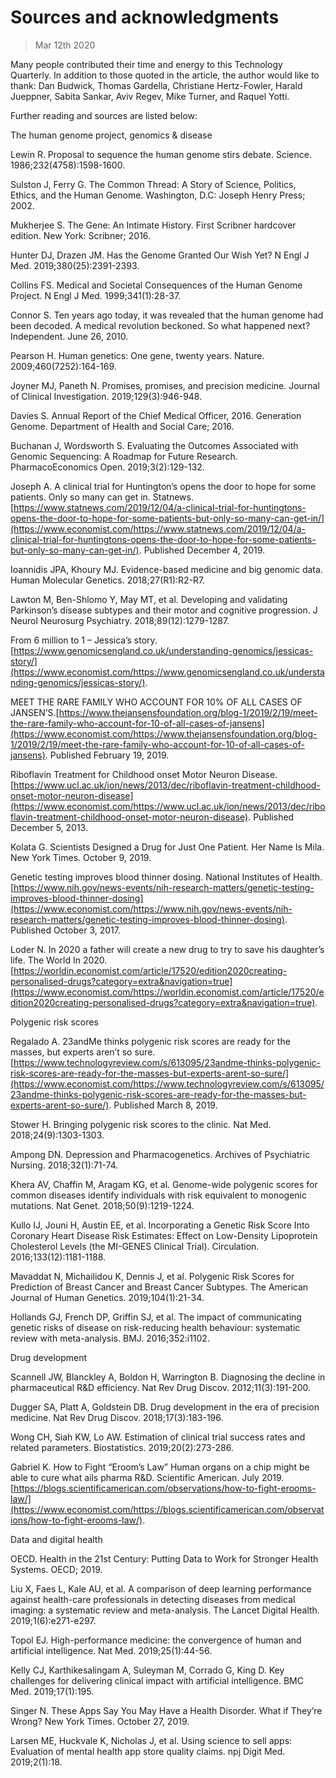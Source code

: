 # Sources and acknowledgments

> Mar 12th 2020

Many people contributed their time and energy to this Technology Quarterly. In addition to those quoted in the article, the author would like to thank: Dan Budwick, Thomas Gardella, Christiane Hertz-Fowler, Harald Jueppner, Sabita Sankar, Aviv Regev, Mike Turner, and Raquel Yotti.

Further reading and sources are listed below:

The human genome project, genomics & disease

Lewin R. Proposal to sequence the human genome stirs debate. Science. 1986;232(4758):1598-1600.

Sulston J, Ferry G. The Common Thread: A Story of Science, Politics, Ethics, and the Human Genome. Washington, D.C: Joseph Henry Press; 2002.

Mukherjee S. The Gene: An Intimate History. First Scribner hardcover edition. New York: Scribner; 2016.

Hunter DJ, Drazen JM. Has the Genome Granted Our Wish Yet? N Engl J Med. 2019;380(25):2391-2393.

Collins FS. Medical and Societal Consequences of the Human Genome Project. N Engl J Med. 1999;341(1):28-37.

Connor S. Ten years ago today, it was revealed that the human genome had been decoded. A medical revolution beckoned. So what happened next? Independent. June 26, 2010.

Pearson H. Human genetics: One gene, twenty years. Nature. 2009;460(7252):164-169.

Joyner MJ, Paneth N. Promises, promises, and precision medicine. Journal of Clinical Investigation. 2019;129(3):946-948.

Davies S. Annual Report of the Chief Medical Officer, 2016. Generation Genome. Department of Health and Social Care; 2016.

Buchanan J, Wordsworth S. Evaluating the Outcomes Associated with Genomic Sequencing: A Roadmap for Future Research. PharmacoEconomics Open. 2019;3(2):129-132.

Joseph A. A clinical trial for Huntington’s opens the door to hope for some patients. Only so many can get in. Statnews.[https://www.statnews.com/2019/12/04/a-clinical-trial-for-huntingtons-opens-the-door-to-hope-for-some-patients-but-only-so-many-can-get-in/](https://www.economist.com/https://www.statnews.com/2019/12/04/a-clinical-trial-for-huntingtons-opens-the-door-to-hope-for-some-patients-but-only-so-many-can-get-in/). Published December 4, 2019.

Ioannidis JPA, Khoury MJ. Evidence-based medicine and big genomic data. Human Molecular Genetics. 2018;27(R1):R2-R7.

Lawton M, Ben-Shlomo Y, May MT, et al. Developing and validating Parkinson’s disease subtypes and their motor and cognitive progression. J Neurol Neurosurg Psychiatry. 2018;89(12):1279-1287.

From 6 million to 1 – Jessica’s story.[https://www.genomicsengland.co.uk/understanding-genomics/jessicas-story/](https://www.economist.com/https://www.genomicsengland.co.uk/understanding-genomics/jessicas-story/).

MEET THE RARE FAMILY WHO ACCOUNT FOR 10% OF ALL CASES OF JANSEN’S.[https://www.thejansensfoundation.org/blog-1/2019/2/19/meet-the-rare-family-who-account-for-10-of-all-cases-of-jansens](https://www.economist.com/https://www.thejansensfoundation.org/blog-1/2019/2/19/meet-the-rare-family-who-account-for-10-of-all-cases-of-jansens). Published February 19, 2019.

Riboflavin Treatment for Childhood onset Motor Neuron Disease.[https://www.ucl.ac.uk/ion/news/2013/dec/riboflavin-treatment-childhood-onset-motor-neuron-disease](https://www.economist.com/https://www.ucl.ac.uk/ion/news/2013/dec/riboflavin-treatment-childhood-onset-motor-neuron-disease). Published December 5, 2013.

Kolata G. Scientists Designed a Drug for Just One Patient. Her Name Is Mila. New York Times. October 9, 2019.

Genetic testing improves blood thinner dosing. National Institutes of Health.[https://www.nih.gov/news-events/nih-research-matters/genetic-testing-improves-blood-thinner-dosing](https://www.economist.com/https://www.nih.gov/news-events/nih-research-matters/genetic-testing-improves-blood-thinner-dosing). Published October 3, 2017.

Loder N. In 2020 a father will create a new drug to try to save his daughter’s life. The World In 2020. [https://worldin.economist.com/article/17520/edition2020creating-personalised-drugs?category=extra&navigation=true](https://www.economist.com/https://worldin.economist.com/article/17520/edition2020creating-personalised-drugs?category=extra&navigation=true).

Polygenic risk scores 

Regalado A. 23andMe thinks polygenic risk scores are ready for the masses, but experts aren’t so sure.[https://www.technologyreview.com/s/613095/23andme-thinks-polygenic-risk-scores-are-ready-for-the-masses-but-experts-arent-so-sure/](https://www.economist.com/https://www.technologyreview.com/s/613095/23andme-thinks-polygenic-risk-scores-are-ready-for-the-masses-but-experts-arent-so-sure/). Published March 8, 2019.

Stower H. Bringing polygenic risk scores to the clinic. Nat Med. 2018;24(9):1303-1303.

Ampong DN. Depression and Pharmacogenetics. Archives of Psychiatric Nursing. 2018;32(1):71-74.

Khera AV, Chaffin M, Aragam KG, et al. Genome-wide polygenic scores for common diseases identify individuals with risk equivalent to monogenic mutations. Nat Genet. 2018;50(9):1219-1224.

Kullo IJ, Jouni H, Austin EE, et al. Incorporating a Genetic Risk Score Into Coronary Heart Disease Risk Estimates: Effect on Low-Density Lipoprotein Cholesterol Levels (the MI-GENES Clinical Trial). Circulation. 2016;133(12):1181-1188.

Mavaddat N, Michailidou K, Dennis J, et al. Polygenic Risk Scores for Prediction of Breast Cancer and Breast Cancer Subtypes. The American Journal of Human Genetics. 2019;104(1):21-34.

Hollands GJ, French DP, Griffin SJ, et al. The impact of communicating genetic risks of disease on risk-reducing health behaviour: systematic review with meta-analysis. BMJ. 2016;352:i1102.

Drug development

Scannell JW, Blanckley A, Boldon H, Warrington B. Diagnosing the decline in pharmaceutical R&D efficiency. Nat Rev Drug Discov. 2012;11(3):191-200.

Dugger SA, Platt A, Goldstein DB. Drug development in the era of precision medicine. Nat Rev Drug Discov. 2018;17(3):183-196.

Wong CH, Siah KW, Lo AW. Estimation of clinical trial success rates and related parameters. Biostatistics. 2019;20(2):273-286.

Gabriel K. How to Fight “Eroom’s Law” Human organs on a chip might be able to cure what ails pharma R&D. Scientific American. July 2019.[https://blogs.scientificamerican.com/observations/how-to-fight-erooms-law/](https://www.economist.com/https://blogs.scientificamerican.com/observations/how-to-fight-erooms-law/).

Data and digital health

OECD. Health in the 21st Century: Putting Data to Work for Stronger Health Systems. OECD; 2019.

Liu X, Faes L, Kale AU, et al. A comparison of deep learning performance against health-care professionals in detecting diseases from medical imaging: a systematic review and meta-analysis. The Lancet Digital Health. 2019;1(6):e271-e297.

Topol EJ. High-performance medicine: the convergence of human and artificial intelligence. Nat Med. 2019;25(1):44-56.

Kelly CJ, Karthikesalingam A, Suleyman M, Corrado G, King D. Key challenges for delivering clinical impact with artificial intelligence. BMC Med. 2019;17(1):195.

Singer N. These Apps Say You May Have a Health Disorder. What if They’re Wrong? New York Times. October 27, 2019.

Larsen ME, Huckvale K, Nicholas J, et al. Using science to sell apps: Evaluation of mental health app store quality claims. npj Digit Med. 2019;2(1):18. 